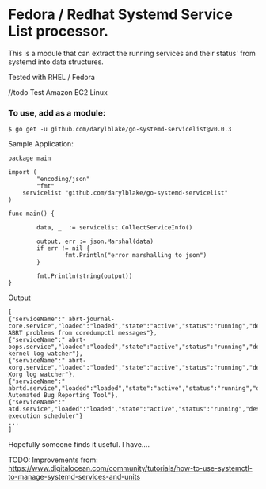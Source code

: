 # Fedora / Redhat Systemd Service List processor.

This is a module that can extract the running services and their status' from systemd into data structures.

Tested with RHEL / Fedora 

//todo Test Amazon EC2 Linux

### To use, add as a module:

```
$ go get -u github.com/darylblake/go-systemd-servicelist@v0.0.3
```

Sample Application:

```
package main

import (
        "encoding/json"
        "fmt"
	servicelist "github.com/darylblake/go-systemd-servicelist"
)

func main() {
	
        data, _  := servicelist.CollectServiceInfo()
        
       	output, err := json.Marshal(data)
        if err != nil {
                fmt.Println("error marshalling to json")
        }
        
       	fmt.Println(string(output))
}
```

Output

```
[
{"serviceName":" abrt-journal-core.service","loaded":"loaded","state":"active","status":"running","description":"Creates ABRT problems from coredumpctl messages"},
{"serviceName":" abrt-oops.service","loaded":"loaded","state":"active","status":"running","description":"ABRT kernel log watcher"},
{"serviceName":" abrt-xorg.service","loaded":"loaded","state":"active","status":"running","description":"ABRT Xorg log watcher"},
{"serviceName":" abrtd.service","loaded":"loaded","state":"active","status":"running","description":"ABRT Automated Bug Reporting Tool"},
{"serviceName":" atd.service","loaded":"loaded","state":"active","status":"running","description":"Deferred execution scheduler"}
...
]
```


Hopefully someone finds it useful. I have....


TODO: Improvements from: https://www.digitalocean.com/community/tutorials/how-to-use-systemctl-to-manage-systemd-services-and-units

